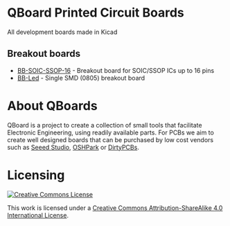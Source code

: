 # QBoard Printed Circuit Boards

All development boards made in Kicad

## Breakout boards

* [BB-SOIC-SSOP-16](bb-soic-ssop-16) - Breakout board for SOIC/SSOP ICs up to 16 pins
* [BB-Led](bb-led) - Single SMD (0805) breakout board

# About QBoards

QBoard is a project to create a collection of small tools that facilitate Electronic 
Engineering, using readily available parts. For PCBs we aim to create well designed 
boards that can be purchased by low cost vendors such as <a href="https://www.seeedstudio.com">
Seeed Studio</a>, <a href="https://oshpark.com/">OSHPark</a> or <a href="https://dirtypcbs.com">DirtyPCBs</a>.

# Licensing

<a rel="license" href="http://creativecommons.org/licenses/by-sa/4.0/"><img alt="Creative Commons License" style="border-width:0" src="https://i.creativecommons.org/l/by-sa/4.0/88x31.png" /></a>

This work is licensed under a [Creative Commons Attribution-ShareAlike 4.0 International License](http://creativecommons.org/licenses/by-sa/4.0/).
